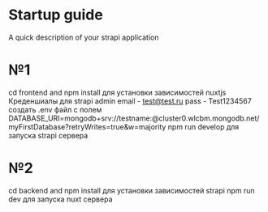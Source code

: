 # Startup guide
A quick description of your strapi application

# №1
cd frontend and npm install для установки зависимостей nuxtjs
Креденшиалы для strapi admin 
email - test@test.ru
pass - Test1234567
создать .env файл с полем DATABASE_URI=mongodb+srv://testname:<password>@cluster0.wlcbm.mongodb.net/myFirstDatabase?retryWrites=true&w=majority
npm run develop для запуска strapi сервера


# №2
cd backend and npm install для установки зависимостей strapi
npm run dev для запуска nuxt сервера


